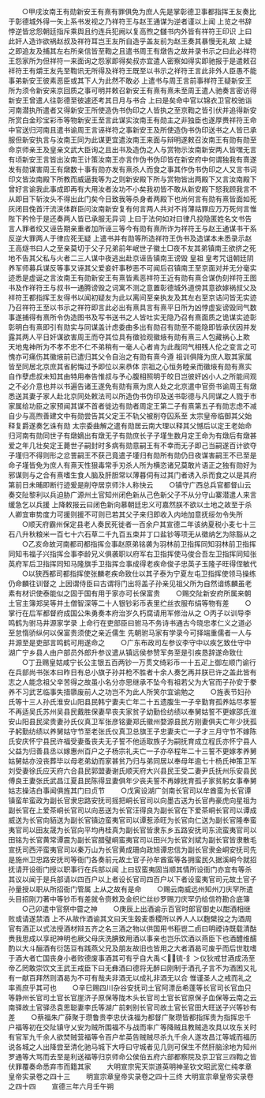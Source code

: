 <!-- { "loadSidebar": true } -->
　　○甲戌汝南王有勋新安王有熹有罪俱免为庶人先是掌彰德卫事都指挥王友奏比于彰德城外得一矢上系书发视之乃祥符王与赵王通谋为逆者谨以上闻  上览之书辞悖逆皆忿怨朝廷指斥乘舆且约连兵犯阙以复高煦之讎书内外皆有祥符王印识  上曰此奸人造诈欲祸赵叔及祥符耳岂王友所自造乎盖友前为赵王奏其暴慢无礼故  上疑之即追友及捕其左右所亲信皆至鞫之且遣书周王有燉告之故并录书示之曰此必祥符王怨家所为但祥符一来面询之怨家即得矣叔亦宜遣人密察如得实即驰报于是遣敕召祥符王有爝王友先至鞫讯无所得及祥符王既至以书示之祥符王言此非外人臣愚不能事弟新安王彼素恶臣或其下人为此然不敢必  上遣书与周王言前事祥符王疑新安王所为须令新安来京回质之事可明并敕召新安王有熹有熹未至周王遣人驰奏言密访得新安王曾遣人往彰德至彼遽还考其日月与书合  上曰是矣命中官以锦衣卫官校驰诣河南潜执所遣者又得新安王所使造伪书伪印之人皆执之至京鞫之皆引伏并追得新安所赏白金珍宝彩币等物新安王至言此谋实汝南王有勋主之非独臣也遂厚赉祥符王命中官送归河南且遣书谕周王言诬祥符之事新安王及所使造伪书伪印送书之人皆已承服但新安执言与汝南王同为此谋更宜遣汝南王来面与辩明遂敕召汝南王有勋有勋至命京师亲王及皇亲文武大臣询之且出书及造伪之人与赏物示汝南新安两人皆嘿无言有顷新安王言皆出汝南王计策汝南王亦言作伪书伪印皆在新安府中何谓独我有熹遂发有勋谋害周王有燉数十事有勋亦发有熹杀人而食之事其作伪书伪印之人又言书词印文皆汝南殿下所教而威逼我等为之则新安殿下所与赏物皆出两殿下又言汝南殿下曾好言谕我此事成即再有大用汝者汝功不小矣我初皆不敢从新安殿下怒我顾我言不从即目下斩汝头不得出此门矣今日致我等杀身者两殿下也尚何言有勋有熹皆面如死灰闭目俛首汗流浃体群臣问汝南新安复有何言两人共对不肖薄祜罪应万万死何言惟  陛下矜怜于是还奏两人皆已承服无异词  上曰于法何如对曰律凡投隐匿姓名文书告言人罪者绞又诬告期亲重者加所诬三等今有勋有熹所诈为祥符王与赵王通谋书干系反逆大罪两人于律应死无疑  上遣书并有勋等所造祥符王伪书及造谋本未悉录示赵王高燧书曰人之至亲莫切于父子兄弟前年岷世子徽土□夜不友其弟镇南王欲挤之死地不告其父私与火者二三人谋中夜逃出赴京诬告镇南王谤毁  皇祖  皇考咒诅朝廷阴养军师募兵谋反等事又诬其父爱妾奸事秽恶不可闻后召镇南王至京面对并无分毫实迹悉是虚诞之言汝南王有勋新安王有熹皆素恶祥符王近有勋有熹合谋伪刻祥符王图书及作祥符王与叔书一通腾谤毁之词寓不测之意置彰德城外道傍其意欲嫁祸叔父及祥符王都指挥王友得书以闻初疑友为此以离间至亲执友及其左右至京诘问皆无实迹乃召祥符王至以书示之祥符即言此必出有熹具言有熹平日所为凶悖虚妄谤毁同气数事遂捕得有熹所令伪造图书及写书送书之人皆吐实无隐乃召有熹面质之诡谋实迹彰彰明白有熹即引有勋实与同谋盖计虑委曲多出有勋召有勋至不能隐即皆承伏因并发露其两人平日奸谋欲害周王而夺其位具有徵验观徽焲有勋有熹三人包藏祸心上欺  天地鬼神所为不孝不忠不仁不弟稍有一毫人心者肯为此哉同气相残人伦之变言之可愧亦可痛伤其徽焲前已遣归其父令自治之有勋有熹今遵  祖训俱降为庶人取其家属皆至同居北京庶其省躬悔过予即位以来恭体  宗祖之心恒务睦亲而徽焲有勋有熹实自作孽虑叔未知其由特用奉告惟叔与予心腹相照明于皎日岂彼奸凶小人之所能间观之不必介意也并以书遍告诸王遂免有勋有熹为庶人处之北京遣中官赍书谕周王有燉悉送其妻子家人赴北京同处敕法司以所造伪书伪印及送书彰德与凡同谋之人戮于市家属给功臣之家预闻其谋不首者徙边有勋者周定王第二子有熹第五子有勋志虑不减自少与高煦善建文中有勋尝告其父定王不轨父被削夺囚系至  太宗皇帝临御其父始释复爵遂奏乞诛有勋  太宗委曲解之遣有勋居云南大理以释其父憾后以定王老始命归河南有勋同世子有燉嫡出有燉无子有勋庶长子子墐生数月定王命为有燉后有燉甚爱之年几壮矣定王薨世子嗣封时多病有勋意嗣王有不幸而无子即己当嗣遂百计欲夺子墐归不得则形之忿詈嗣王不获己竟遣子墐归有勋所有勋仍日夜谋害嗣王不已至是命子墐皆免为庶人有熹天性狠毒常手刃杀人所为横恣诸兄莫敢片语正之独有勋好为邪谋则与之合有熹嗜生食人脑及肝胆常以薄暮伺有过其门者诱入杀而食之以是其府第前日未晡即断行迹爰是削夺居京师汴人称快云
　　○镇守广西总兵官都督山云奏交阯黎利以兵迫胁广源州土官知州闭色新从己色新父子不从分守山寨潜遣人来言缓急乞以兵援  上降敕报云曰闭色新向慕朝廷忠义可嘉然朕不欲以土地之故至于杀人卿宜审势度力可援则援不可则已若其父子来归即收入内地加意抚绥勿令失所
　　○顺天府霸州保定县老人奏民死徙者一百余户其宣德二年该纳夏税小麦七十三石八升秋粮米一百七十六石草二千九百五束并丁口盐钞等项无从徵纳乞为除豁从之
　　○乙亥命故河南都司都指挥佥事赵原弟铭袭为羽林前卫指挥同知羽林前卫指挥同知韦福子兴指挥佥事李龄兄义俱袭职以府军右卫指挥使马俊合吾左卫指挥同知张英府军后卫指挥同知马隆旗手卫指挥佥事成得老疾命俊子忠英子玉隆子旺得侄敏代
　　○以狭西都司都指挥使张麟老疾命致仕以其子泰为宁夏左屯卫指挥使领马操练仍命麟往训督之  上因谓侍臣曰古谓将门出将盖子孙亲见祖父所为自然谙练麟虽老素有材识使泰能似之固于国有用于家亦可长保富贵
　　○赐交阯新安府所属来朝土官主簿郑吴等并土僧智深等二十人银钞彩币表里纻丝衣服布绢等物有差
　　○掌行在后军都督府成国公朱勇奏本府治岁久朽腐请用军修治从之
○丙子以训导李鸣鹤为驸马井源家学录  上命行在吏部臣曰驸马不务诗书通古今晓忠孝仁义之道必至怠惰骄纵何以保富贵须使之亲近儒生  先朝驸马家有学录今可择端重儒者一人与井源至是吏部言鸣鹤可用遂命之
　　○广东布政司左参议李守中以疾乞致仕守中湖广宁乡县人由户部员外郎升参议遣从镇远侯参赞军务至是引疾恳辞遂命致仕
　　○丁丑赐皇姑咸宁长公主银五百两钞一万贯文绮彩币一十五疋上御左顺门谕行在兵部尚书张本曰昨日有总小旗子孙并枪不胜者十余人奏乞再并朕已许之盖此皆有志之人能念祖父辛苦得之故虽小名分亦思继承不坠今有祖若父为大官而子孙安于豢养不习武艺临事失措隳废前人之功岂不为此人所笑尔宜谕勉之
　　○旌表节妇孙氏等十三人孙氏淮安山阳县民韩宁妻夫亡年二十五遗腹生一子辛勤育孤养姑尽孝誓不再适吴氏苏州吴县民戴胜保妻早丧夫家贫子幼勤俭纺绩以奉舅姑誓不更嫁邵氏淮安山阳县民梁贵妻孙氏仪真卫军张彦铭妻郑氏徽州婺源县民方刚妻俱夫亡年少抚孤子躬勤纺绩以养舅姑守节至老张氏仪真卫总旗王子忠妻夫亡一子才三月守节不嫁陈氏安庆怀宁县民许福受妻蚤丧夫无子誓不他适取族子为嗣抚育成立程氏亦怀宁县人父益为归善县丞以嫁惠州百户之子杨宗礼夫亡一子亦卒程年二十三誓不更嫁孝养舅姑舅姑亦没丧葬毕以母老弟幼而家甚贫乃归与弟同居以奉母年逾七十杨氏神策卫军刘受妻徐氏应天府六合县民郭盟妻谢氏顺天府大兴县民王受二妻尹氏抚州乐安县民傅良王妻张氏武昌江夏县民陈得显妻俱年少丧夫誓不再嫁抚育孤子家贫躬女事奉舅姑志操洁白事闻俱旌其门曰贞节
　　○戊寅设湖广剑南长官司以牟酋蛮为长官谭镇蛮牟蛮政为副长官隶忠路安抚司摇把峒长官司以向墨古送为长官冉豪虎向星祖为副长官在上爱茶峒长官司以向恶送为长官汪得良为副长官在下爱茶峒长官司以谭成威送为长官向貊送为副长官镇边蛮夷官司以谭惹添旺为长官向仁送为副长官隆奉蛮夷官司以田友晟为长官向平均冉桂真为副长官皆隶东乡五路安抚司东流蛮夷官司以田铭为长官黄常谭震为副长官腊璧峒蛮夷官司以田兴为长官刘斌为副长官皆隶散毛宣抚司西泙蛮夷官司以秦万山为长官黄成珊向政旭谭忠信为副长官隶金峒安抚司先是施州卫忠路安抚司等衙门各奏前元故土官子孙牟酋蛮等各拥蛮民久据溪峒今就招抚请开设衙门授以职事行在兵部以闻  上曰驭蛮夷固当顺其情所设衙门亦宜有等杀其议以闻于是兵部请以四百户以上者设长官司四百户以下者设蛮夷官司元故土官子孙量授以职从所招衙门管属  上从之故有是命
　　○赐云南威远州知州刀庆罕所遣头目招刚刀著中等钞币有差就令赍敕及金织纻丝纱罗赐刀庆罕仍给信符勘合底簿
　　○己卯遣中官祭中霤之神
　　○庚辰上出酒谕示百官时郎官御史以酣酒相继败或请遂禁酒  上不从故作酒谕其文曰天生榖麦黍稷所以养人人以麴檗投之为酒周官有酒正以式法授酒材辩五齐之名三酒之物以供国用书秬鬯二卣曰明禋诗既载清酤赉我思成以享祀神明也厥父母庆洗腆致用酒以事亲也岂乐饮酒以燕臣下也酒醴维醹酌以大斗酾酒有衍笾豆有践燕父兄及朋友故旧也皆用之大者酒曷可废乎而后世耽嗜于酒大者亡国丧身小者败德废事酒其可有乎自大禹＜锍-釒＞仪狄戒甘酒成汤至帝乙罔敢崇饮文王武王戒臣下曰无彝酒曰德将无醉曰刚制于酒孔子言不为酒困又礼有一献百拜然则酒曷为不可有哉夫非酒无以成礼非酒无以合  惟谨圣人之戒而礼之率焉庶乎其可也
　　○辛巳赐四川杂谷安抚司土官阿漂岳希蓬等长官司长官血只等静州长官司土官长官崖济子原保等陇木头长官司土官长官原保子血保等云南之云南驿故土官驿丞袁思聪妻李氏等湖广前剌别长官司故土官长官田大旺送子兴等钞有差
　　○蔡福朱广薛聚于瓒鲁贵李忠伏诛福为都督广聚瓒皆都指挥贵为指挥忠千户福等初在交阯镇守乂安为贼所围福不与战而率广等降贼且教贼造攻具以攻东关时有官军九千余人欲焚贼营福等令百户牟英告贼贼尽杀九千余人遂攻昌江等城而福历说各城之人出降尝至清化驰马城下大呼曰守城者见几则可保生不然肝脑涂地为知州罗通等大骂而去至是利送福等归京师命公侯伯五府六部都察院及京卫官三四鞫之皆伏罪覆奏命悉弃市而籍其家
　　大明宣宗宪天崇道英明神圣钦文昭武宽仁纯孝章皇帝实录卷之四十三
　　明宣宗章皇帝实录卷之四十三终
大明宣宗章皇帝实录卷之四十四
　　宣德三年六月壬午朔
